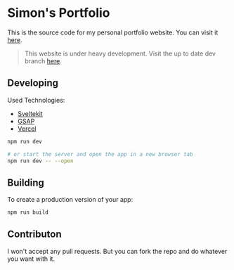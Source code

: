 # Simon's Portfolio

This is the source code for my personal portfolio website.
You can visit it [here](https://www.seimon.ch).

> This website is under heavy development. Visit the up to date dev branch [here](https://www.seimon.ch).


## Developing

Used Technologies:
- [Sveltekit](https://kit.svelte.dev)
- [GSAP](https://greensock.com/gsap/)
- [Vercel](https://vercel.com)

```bash
npm run dev

# or start the server and open the app in a new browser tab
npm run dev -- --open
```

## Building

To create a production version of your app:

```bash
npm run build
```

## Contributon
I won't accept any pull requests. But you can fork the repo and do whatever you want with it.
